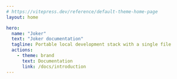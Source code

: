```yaml
---
# https://vitepress.dev/reference/default-theme-home-page
layout: home

hero:
  name: "Joker"
  text: "Joker documentation"
  tagline: Portable local development stack with a single file
  actions:
    - theme: brand
      text: Documentation
      link: /docs/introduction
---
```

